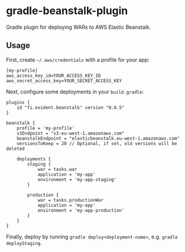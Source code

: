 # gradle-beanstalk-plugin

Gradle plugin for deploying WARs to AWS Elastic Beanstalk.

## Usage

First, create `~/.aws/credentials` with a profile for your app:

    [my-profile]
    aws_access_key_id=YOUR_ACCESS_KEY_ID
    aws_secret_access_key=YOUR_SECRET_ACCESS_KEY

Next, configure some deployments in your `build.gradle`:

    plugins {
        id "fi.evident.beanstalk" version "0.0.5"
    }

    beanstalk {
        profile = 'my-profile'
        s3Endpoint = "s3-eu-west-1.amazonaws.com"
        beanstalkEndpoint = "elasticbeanstalk.eu-west-1.amazonaws.com"
        versionsToKeep = 20 // Optional, if set, old versions will be deleted
    
        deployments {
            staging {
                war = tasks.war
                application = 'my-app'
                environment = 'my-app-staging'
            }
    
            production {
                war = tasks.productionWar
                application = 'my-app'
                environment = 'my-app-production'
            }
        }
    }

Finally, deploy by running `gradle deploy<deployment-name>`, e.g. `gradle deployStaging`.
